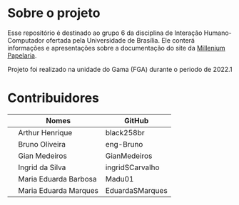 # Sobre o projeto
Esse repositório é destinado ao grupo 6 da disciplina de Interação Humano-Computador ofertada pela Universidade de Brasília. Ele conterá informações e apresentações sobre a documentação do site da [Millenium Papelaria](https://www.milleniumpapelaria.com.br).

Projeto foi realizado na unidade do Gama (FGA) durante o periodo de 2022.1

# Contribuidores
| | Nomes                 | GitHub          |
|-|-----------------------|-----------------|
| | Arthur Henrique       | black258br      |
| | Bruno Oliveira        | eng-Bruno       |
| | Gian Medeiros         | GianMedeiros    |
| | Ingrid da Silva       | ingridSCarvalho |
| | Maria Eduarda Barbosa | Madu01          |
| | Maria Eduarda Marques | EduardaSMarques |
